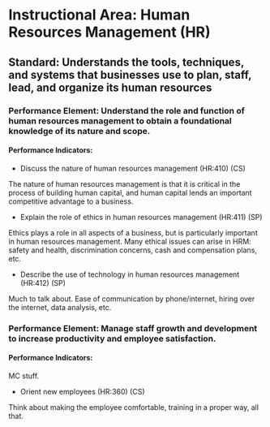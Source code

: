 # Instructional Area: Human Resources Management (HR)

## Standard: Understands the tools, techniques, and systems that businesses use to plan, staff, lead, and organize its human resources

### Performance Element: Understand the role and function of human resources management to obtain a foundational knowledge of its nature and scope.

#### Performance Indicators:

* Discuss the nature of human resources management (HR:410) (CS)

The nature of human resources management is that it is critical in the process of building human capital, and human capital lends an important competitive advantage to a business.

* Explain the role of ethics in human resources management (HR:411) (SP)

Ethics plays a role in all aspects of a business, but is particularly important in human resources management.
Many ethical issues can arise in HRM: safety and health, discrimination concerns, cash and compensation plans, etc.

* Describe the use of technology in human resources management (HR:412) (SP)

Much to talk about.
Ease of communication by phone/internet, hiring over the internet, data analysis, etc.

### Performance Element: Manage staff growth and development to increase productivity and employee satisfaction.

#### Performance Indicators:

MC stuff.

* Orient new employees (HR:360) (CS)

Think about making the employee comfortable, training in a proper way, all that.


